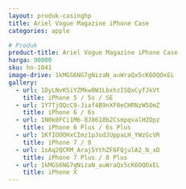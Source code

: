 ```yaml
---
layout: produk-casinghp
title: Ariel Vogue Magazine iPhone Case
categories: apple

# Produk
product-title: Ariel Vogue Magazine iPhone Case
harga: 90000
sku: hn-1041
image-drive: 1kMGS6NG7gNizaN_auWraQx5cK6OQOxEL
gallery:
  - url: 1DyLNvKSiYZMkw8W1LbxhzISQxCyfJkVt
    title: iPhone 5 / 5s / SE
  - url: 1Y7TjOQcC9-Jiaf4B9nXF0eCHRNzW5OmZ
    title: iPhone 6 / 6s
  - url: 1N0k0FCi1M6-8J8618b2CsmpqvalHZOpz
    title: iPhone 6 Plus / 6s Plus
  - url: 1KfIOOOHxCImz1pJodJUppaLH_YWzGcVR
    title: iPhone 7 / 8
  - url: 1sAq2QCRM_Araj5YthZF6FQjulA2_N_xD
    title: iPhone 7 Plus / 8 Plus
  - url: 1kMGS6NG7gNizaN_auWraQx5cK6OQOxEL
    title: iPhone X
---
```

